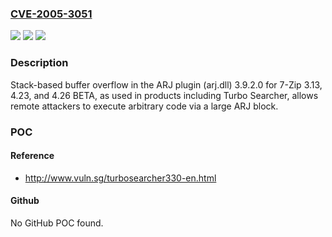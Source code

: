 ### [CVE-2005-3051](https://cve.mitre.org/cgi-bin/cvename.cgi?name=CVE-2005-3051)
![](https://img.shields.io/static/v1?label=Product&message=n%2Fa&color=blue)
![](https://img.shields.io/static/v1?label=Version&message=n%2Fa&color=blue)
![](https://img.shields.io/static/v1?label=Vulnerability&message=n%2Fa&color=brighgreen)

### Description

Stack-based buffer overflow in the ARJ plugin (arj.dll) 3.9.2.0 for 7-Zip 3.13, 4.23, and 4.26 BETA, as used in products including Turbo Searcher, allows remote attackers to execute arbitrary code via a large ARJ block.

### POC

#### Reference
- http://www.vuln.sg/turbosearcher330-en.html

#### Github
No GitHub POC found.

